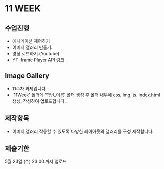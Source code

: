 # 11 WEEK

## 수업진행
- 애니메이션 제어하기
- 이미지 갤러리 만들기.
- 영상 로드하기.(Youtube)
- YT iframe Player API [링크](https://developers.google.com/youtube/iframe_api_reference?hl=ko)

## Image Gallery

- 11주차 과제입니다.
- '11Week' 폴더에 '학번_이름' 폴더 생성 후 폴더 내부에 css, img, js. index.html 생성, 작성하여 업로드합니다.

## 제작항목

- 이미지 갤러리 작동할 수 있도록 다양한 레이아웃의 갤러리를 구성 제작합니다.

## 제출기한

5월 23일 (수) 23:00 까지 업로드